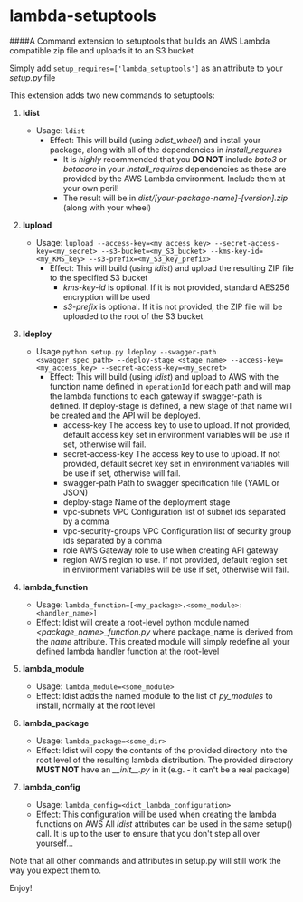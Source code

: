 # lambda-setuptools

####A Command extension to setuptools that builds an AWS Lambda compatible zip file and uploads it to an S3 bucket

Simply add `setup_requires=['lambda_setuptools']` as an attribute to your _setup.py_ file

This extension adds two new commands to setuptools:

1. **ldist**
    * Usage: `ldist`
        * Effect: This will build (using _bdist_wheel_) and install your package, along with all of the dependencies in _install_requires_
            * It is _highly_ recommended that you **DO NOT** include _boto3_ or _botocore_ in your _install_requires_ dependencies as these are provided by the AWS Lambda environment. Include them at your own peril! 
            * The result will be in _dist/[your-package-name]-[version].zip_ (along with your wheel)
2. **lupload**
    * Usage: `lupload --access-key=<my_access_key> --secret-access-key=<my_secret> --s3-bucket=<my_S3_bucket> --kms-key-id=<my_KMS_key> --s3-prefix=<my_S3_key_prefix>`
        * Effect: This will build (using _ldist_) and upload the resulting ZIP file to the specified S3 bucket
            * _kms-key-id_ is optional. If it is not provided, standard AES256 encryption will be used
            * _s3-prefix_ is optional. If it is not provided, the ZIP file will be uploaded to the root of the S3 bucket
3. **ldeploy**
    * Usage `python setup.py ldeploy --swagger-path <swagger_spec_path> --deploy-stage <stage_name> --access-key=<my_access_key> --secret-access-key=<my_secret>`
        * Effect: This will build (using _ldist_) and upload to AWS with the function name defined in `operationId` for each path and will map the lambda functions to each gateway if swagger-path is defined. If deploy-stage is defined, a new stage of that name will be created and the API will be deployed.
            * access-key            The access key to use to upload. If not provided, default access key set in environment variables will be use if set, otherwise will fail.
            * secret-access-key     The access key to use to upload. If not provided, default secret key set in environment variables will be use if set, otherwise will fail.
            * swagger-path          Path to swagger specification file (YAML or JSON)
            * deploy-stage          Name of the deployment stage
            * vpc-subnets           VPC Configuration list of subnet ids separated by a comma
            * vpc-security-groups   VPC Configuration list of security group ids separated by a comma
            * role                  AWS Gateway role to use when creating API gateway
            * region                AWS region to use. If not provided, default region set in environment variables will be use if set, otherwise will fail.


1. **lambda_function**
    * Usage: `lambda_function=[<my_package>.<some_module>:<handler_name>]`
    * Effect: ldist will create a root-level python module named *<package_name>_function.py* where package_name is derived from the _name_ attribute. This created module will simply redefine all your defined lambda handler function at the root-level
2. **lambda_module**
    * Usage: `lambda_module=<some_module>`
    * Effect: ldist adds the named module to the list of _py_modules_ to install, normally at the root level
3. **lambda_package**
    * Usage: `lambda_package=<some_dir>`
    * Effect: ldist will copy the contents of the provided directory into the root level of the resulting lambda distribution. The provided directory **MUST NOT** have an *\_\_init__.py* in it (e.g. - it can't be a real package)
4. **lambda_config**
    * Usage: `lambda_config=<dict_lambda_configuration>`
    * Effect: This configuration will be used when creating the lambda functions on AWS
All _ldist_ attributes can be used in the same setup() call. It is up to the user to ensure that you don't step all over yourself...

Note that all other commands and attributes in setup.py will still work the way you expect them to.

Enjoy!

